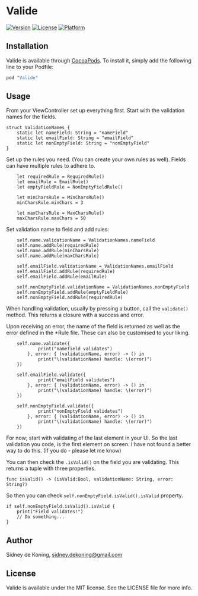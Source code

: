 # Valide

[![Version](https://img.shields.io/cocoapods/v/Valide.svg?style=flat)](http://cocoapods.org/pods/Valide)
[![License](https://img.shields.io/cocoapods/l/Valide.svg?style=flat)](http://cocoapods.org/pods/Valide)
[![Platform](https://img.shields.io/cocoapods/p/Valide.svg?style=flat)](http://cocoapods.org/pods/Valide)

## Installation

Valide is available through [CocoaPods](http://cocoapods.org). To install
it, simply add the following line to your Podfile:

```ruby
pod "Valide"
```


## Usage

From your ViewController set up everything first. Start with the validation names for the fields.

	struct ValidationNames {
	    static let nameField: String = "nameField"
	    static let emailField: String = "emailField"
	    static let nonEmptyField: String = "nonEmptyField"
	}

Set up the rules you need. (You can create your own rules as well). Fields can have multiple rules to adhere to.

        let requiredRule = RequiredRule()
        let emailRule = EmailRule()
        let emptyFieldRule = NonEmptyFieldRule()
        
        let minCharsRule = MinCharsRule()
        minCharsRule.minChars = 3
        
        let maxCharsRule = MaxCharsRule()
        maxCharsRule.maxChars = 50

Set validation name to field and add rules:

        self.name.validationName = ValidationNames.nameField
        self.name.addRule(requiredRule)
        self.name.addRule(minCharsRule)
        self.name.addRule(maxCharsRule)

        self.emailField.validationName = ValidationNames.emailField
        self.emailField.addRule(requiredRule)
        self.emailField.addRule(emailRule)

        self.nonEmptyField.validationName = ValidationNames.nonEmptyField
        self.nonEmptyField.addRule(emptyFieldRule)
        self.nonEmptyField.addRule(requiredRule)
    
When handling validation, usually by pressing a button, call the `validate()` method. This returns a closure with a success and error.  
  
Upon receiving an error, the name of the field is returned as well as the error defined in the *Rule file. These can also be customised to your liking.

        self.name.validate({
                print("namefield validates")
            }, error: { (validationName, error) -> () in
                print("\(validationName) handle: \(error)")
        })
        
        self.emailField.validate({
                print("emailField validates")
            }, error: { (validationName, error) -> () in
                print("\(validationName) handle: \(error)")
        })
        
        self.nonEmptyField.validate({
                print("nonEmptyField validates")
            }, error: { (validationName, error) -> () in
                print("\(validationName) handle: \(error)")
        })

For now; start with validating of the last element in your UI. So the last validation you code, is the first element on screen. I have not found a better way to do this. (If you do - please let me know)
  
You can then check the `.isValid()` on the field you are validating. This returns a tuple with three properties. 

`func isValid() -> (isValid:Bool, validationName: String, error: String?)`

So then you can check `self.nonEmptyField.isValid().isValid` property.

	if self.nonEmptyField.isValid().isValid {
		print("Field validates!")
		// Do something...
	}

## Author

Sidney de Koning, sidney.dekoning@gmail.com

## License

Valide is available under the MIT license. See the LICENSE file for more info.
